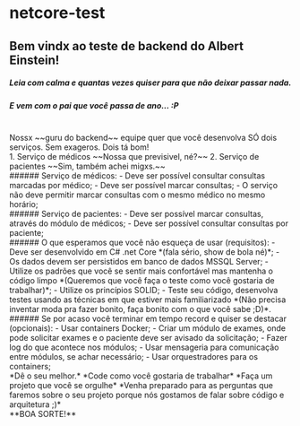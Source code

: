 # netcore-test

## Bem vindx ao teste de backend do Albert Einstein!
##### Leia com calma e quantas vezes quiser para que não deixar passar nada.
##### E vem com o pai que você passa de ano... :P
<br/>
Nossx ~~guru do backend~~ equipe quer que você desenvolva SÓ dois serviços. Sem exageros. Dois tá bom!
<br/>
1. Serviço de médicos ~~Nossa que previsivel, né?~~
2. Serviço de pacientes ~~Sim, também achei migxs.~~
<br/>
###### Serviço de médicos:
- Deve ser possível consultar consultas marcadas por médico;
- Deve ser possível marcar consultas;
- O serviço não deve permitir marcar consultas com o mesmo médico no mesmo horário;
<br/>
###### Serviço de pacientes:
- Deve ser possível marcar consultas, através do módulo de médicos;
- Deve ser possível consultar consultas por paciente;
<br/>
###### O que esperamos que você não esqueça de usar (requisitos):
- Deve ser desenvolvido em C# .net Core *(fala sério, show de bola né)*;
- Os dados devem ser persistidos em banco de dados MSSQL Server;
- Utilize os padrões que você se sentir mais confortável mas mantenha o código limpo *(Queremos que você faça o teste como você gostaria de trabalhar)*;
- Utilize os princípios SOLID;
- Teste seu código, desenvolva testes usando as técnicas em que estiver mais familiarizado *(Não precisa inventar moda pra fazer bonito, faça bonito com o que você sabe ;D)*.
<br/>
###### Se por acaso você terminar em tempo record e quiser se destacar (opcionais):
- Usar containers Docker;
- Criar um módulo de exames, onde pode solicitar exames e o paciente deve ser avisado da solicitação;
- Fazer log do que acontece nos módulos;
- Usar mensageria para comunicação entre módulos, se achar necessário;
- Usar orquestradores para os containers;
<br/>
*Dê o seu melhor.*
*Code como você gostaria de trabalhar*
*Faça um projeto que você se orgulhe*
*Venha preparado para as perguntas que faremos sobre o seu projeto porque nós gostamos de falar sobre código e arquitetura ;)*
<br/>
**BOA SORTE!**
